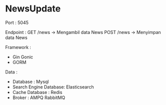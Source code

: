 # NewsUpdate
Port        : 5045

Endpoint    :
GET /news -> Mengambil data News
POST /news -> Menyimpan data News 

Framework   :
- Gin Gonic
- GORM

Data        :
- Database              : Mysql
- Search Engine Database: Elasticsearch
- Cache Database        : Redis
- Broker                : AMPQ RabbitMQ
